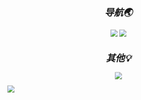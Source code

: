 <!-- 导航 -->
<h2 align='center'><i>导航🌏</h2>
<div align=center>
  <a href="https://isyyo.com/"><img src="https://img.shields.io/badge/主页-HiWer-blue"></a>
  <a href="https://blog.isyyo.com/"><img src="https://img.shields.io/badge/博客-Wer%20Blog-brightgreen"></a>
</div>

<h2 align='center'><i>其他💡</h2>
<!-- 访客 -->
<div align=center><img src="https://profile-counter.glitch.me/yyhhkya/count.svg"></div>

<!-- 统计图 -->
![](https://github-readme-activity-graph.cyclic.app/graph?username=yyhhkya&theme=dracula)

